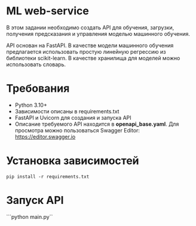 # ML web-service

В этом задании необходимо создать API для обучения, загрузки, 
получения предсказания и управления моделью машинного обучения. 

API основан на FastAPI. В качестве модели машинного обучения предлагается использовать простую линейную регрессию из библиотеки scikit-learn. 
В качестве хранилища для моделей можно использовать словарь.


# Требования
- Python 3.10+
- Зависимости описаны в requirements.txt 
- FastAPI и Uvicorn для создания и запуска API
- Описание требуемого API находится в **openapi_base.yaml**. Для просмотра можно пользоваться Swagger Editor: https://editor.swagger.io
  

# Установка зависимостей 
```pip install -r requirements.txt```

# Запуск API
```python main.py``
